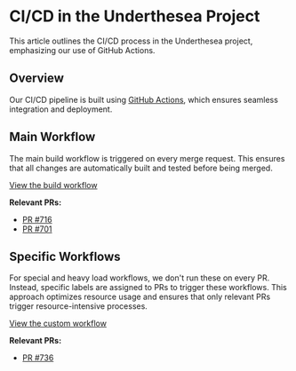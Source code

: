 # CI/CD in the Underthesea Project

This article outlines the CI/CD process in the Underthesea project, emphasizing our use of GitHub Actions.

## Overview

Our CI/CD pipeline is built using [GitHub Actions](https://docs.github.com/en/actions), which ensures seamless integration and deployment.


## Main Workflow

The main build workflow is triggered on every merge request. This ensures that all changes are automatically built and tested before being merged.

[View the build workflow](https://github.com/undertheseanlp/underthesea/blob/main/.github/workflows/build.yml)

**Relevant PRs:**
- [PR #716](https://github.com/undertheseanlp/underthesea/pull/716)
- [PR #701](https://github.com/undertheseanlp/underthesea/pull/701)

## Specific Workflows

For special and heavy load workflows, we don't run these on every PR. Instead, specific labels are assigned to PRs to trigger these workflows. This approach optimizes resource usage and ensures that only relevant PRs trigger resource-intensive processes.

[View the custom workflow](https://github.com/undertheseanlp/underthesea/blob/main/.github/workflows/ci-pipe-langdetect.yml)

**Relevant PRs:**
- [PR #736](https://github.com/undertheseanlp/underthesea/pull/736)
